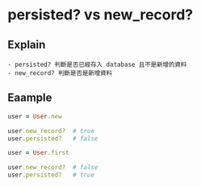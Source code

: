 # persisted? vs new_record?

## Explain

	- persisted? 判斷是否已經存入 database 且不是新增的資料
	- new_record? 判斷是否是新增資料

## Eaample

```ruby
user = User.new

user.new_record?  # true
user.persisted?   # false

user = User.first

user.new_record?  # false
user.persisted?   # true
```
